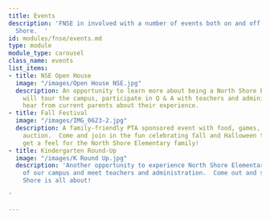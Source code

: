 ```yaml
---
title: Events
description: 'FNSE in involved with a number of events both on and off campus at North
  Shore.  '
id: modules/fnse/events.md
type: module
module_type: carousel
class_name: events
list_items:
- title: NSE Open House
  image: "/images/Open House NSE.jpg"
  description: An opportunity to learn more about being a North Shore Elementary Knight!  You
    will tour the campus, participate in Q & A with teachers and administration &
    hear from current parents about their experience.
- title: Fall Festival
  image: "/images/IMG_0623-2.jpg"
  description: A family-friendly PTA sponsored event with food, games, and a pumpkin
    auction.  Come and join in the fun celebrating fall and Halloween to come and
    get a feel for the North Shore Elementary family!
- title: Kindergarten Round-Up
  image: "/images/K Round Up.jpg"
  description: 'Another opportunity to experience North Shore Elementary, get a taste
    of our campus and meet teachers and administration.  Come out and see what North
    Shore is all about!

'

---
```

